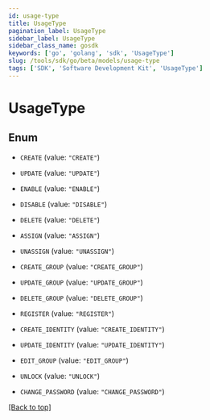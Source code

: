 ```yaml
---
id: usage-type
title: UsageType
pagination_label: UsageType
sidebar_label: UsageType
sidebar_class_name: gosdk
keywords: ['go', 'golang', 'sdk', 'UsageType'] 
slug: /tools/sdk/go/beta/models/usage-type
tags: ['SDK', 'Software Development Kit', 'UsageType']
---
```


# UsageType

## Enum


* `CREATE` (value: `"CREATE"`)

* `UPDATE` (value: `"UPDATE"`)

* `ENABLE` (value: `"ENABLE"`)

* `DISABLE` (value: `"DISABLE"`)

* `DELETE` (value: `"DELETE"`)

* `ASSIGN` (value: `"ASSIGN"`)

* `UNASSIGN` (value: `"UNASSIGN"`)

* `CREATE_GROUP` (value: `"CREATE_GROUP"`)

* `UPDATE_GROUP` (value: `"UPDATE_GROUP"`)

* `DELETE_GROUP` (value: `"DELETE_GROUP"`)

* `REGISTER` (value: `"REGISTER"`)

* `CREATE_IDENTITY` (value: `"CREATE_IDENTITY"`)

* `UPDATE_IDENTITY` (value: `"UPDATE_IDENTITY"`)

* `EDIT_GROUP` (value: `"EDIT_GROUP"`)

* `UNLOCK` (value: `"UNLOCK"`)

* `CHANGE_PASSWORD` (value: `"CHANGE_PASSWORD"`)


[[Back to top]](#) 


